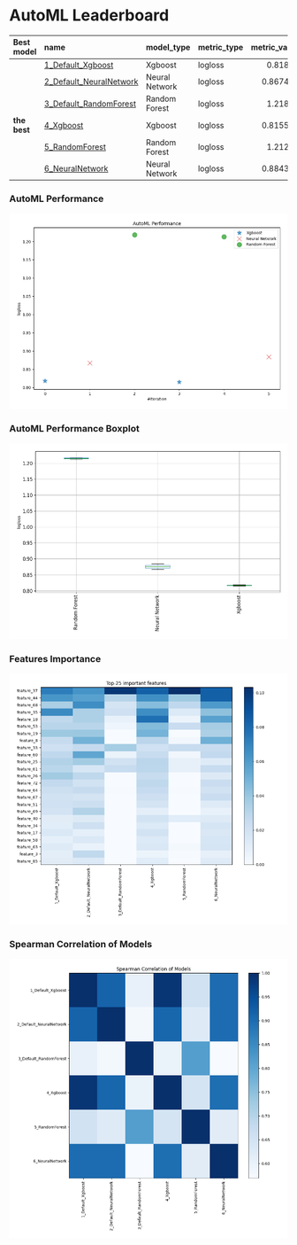 # AutoML Leaderboard

| Best model   | name                                                         | model_type     | metric_type   |   metric_value |   train_time |
|:-------------|:-------------------------------------------------------------|:---------------|:--------------|---------------:|-------------:|
|              | [1_Default_Xgboost](1_Default_Xgboost/README.md)             | Xgboost        | logloss       |       0.81851  |       130.18 |
|              | [2_Default_NeuralNetwork](2_Default_NeuralNetwork/README.md) | Neural Network | logloss       |       0.867428 |        92.34 |
|              | [3_Default_RandomForest](3_Default_RandomForest/README.md)   | Random Forest  | logloss       |       1.21806  |        19.83 |
| **the best** | [4_Xgboost](4_Xgboost/README.md)                             | Xgboost        | logloss       |       0.815552 |       133.7  |
|              | [5_RandomForest](5_RandomForest/README.md)                   | Random Forest  | logloss       |       1.21284  |        19.16 |
|              | [6_NeuralNetwork](6_NeuralNetwork/README.md)                 | Neural Network | logloss       |       0.884348 |       180.71 |

### AutoML Performance
![AutoML Performance](ldb_performance.png)

### AutoML Performance Boxplot
![AutoML Performance Boxplot](ldb_performance_boxplot.png)

### Features Importance
![features importance across models](features_heatmap.png)



### Spearman Correlation of Models
![models spearman correlation](correlation_heatmap.png)


